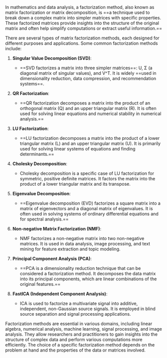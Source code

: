 In mathematics and data analysis, a factorization method, also known as matrix factorization or matrix decomposition, is ==a technique used to break down a complex matrix into simpler matrices with specific properties. These factorized matrices provide insights into the structure of the original matrix and often help simplify computations or extract useful information.==

There are several types of matrix factorization methods, each designed for different purposes and applications. Some common factorization methods include:

1. **Singular Value Decomposition (SVD)**:
   - ==SVD factorizes a matrix into three simpler matrices==: U, Σ (a diagonal matrix of singular values), and V^T. It is widely ==used in dimensionality reduction, data compression, and recommendation systems==.

2. **QR Factorization**:
   - ==QR factorization decomposes a matrix into the product of an orthogonal matrix (Q) and an upper triangular matrix (R). It is often used for solving linear equations and numerical stability in numerical analysis.==

3. **LU Factorization**:
   - ==LU factorization decomposes a matrix into the product of a lower triangular matrix (L) and an upper triangular matrix (U). It is primarily used for solving linear systems of equations and finding determinants.==

4. **Cholesky Decomposition**:
   - Cholesky decomposition is a specific case of LU factorization for symmetric, positive definite matrices. It factors the matrix into the product of a lower triangular matrix and its transpose.

5. **Eigenvalue Decomposition**:
   - ==Eigenvalue decomposition (EVD) factorizes a square matrix into a matrix of eigenvectors and a diagonal matrix of eigenvalues. It is often used in solving systems of ordinary differential equations and for spectral analysis.==

6. **Non-negative Matrix Factorization (NMF)**:
   - NMF factorizes a non-negative matrix into two non-negative matrices. It is used in data analysis, image processing, and text mining for feature extraction and topic modeling.

7. **Principal Component Analysis (PCA)**:
   - ==PCA is a dimensionality reduction technique that can be considered a factorization method. It decomposes the data matrix into its principal components, which are linear combinations of the original features.==

8. **FastICA (Independent Component Analysis)**:
   - ICA is used to factorize a multivariate signal into additive, independent, non-Gaussian source signals. It is employed in blind source separation and signal processing applications.

Factorization methods are essential in various domains, including linear algebra, numerical analysis, machine learning, signal processing, and image analysis. They allow researchers and practitioners to gain insights into the structure of complex data and perform various computations more efficiently. The choice of a specific factorization method depends on the problem at hand and the properties of the data or matrices involved.